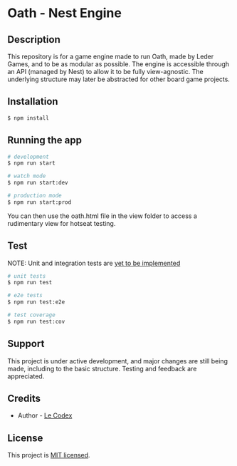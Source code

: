 # Oath - Nest Engine

## Description

This repository is for a game engine made to run Oath, made by Leder Games, and to be as modular as possible. The engine is accessible through an API (managed by Nest) to allow it to be fully view-agnostic.
The underlying structure may later be abstracted for other board game projects.

## Installation

```bash
$ npm install
```

## Running the app

```bash
# development
$ npm run start

# watch mode
$ npm run start:dev

# production mode
$ npm run start:prod
```

You can then use the oath.html file in the view folder to access a rudimentary view for hotseat testing.

## Test

NOTE: Unit and integration tests are [yet to be implemented](https://github.com/LeCodex/Oath/issues/12)

```bash
# unit tests
$ npm run test

# e2e tests
$ npm run test:e2e

# test coverage
$ npm run test:cov
```

## Support

This project is under active development, and major changes are still being made, including to the basic structure. Testing and feedback are appreciated.

## Credits

- Author - [Le Codex](https://github.com/LeCodex)

## License

This project is [MIT licensed](LICENSE).
